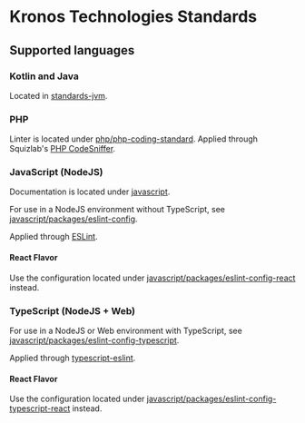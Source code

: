 # Kronos Technologies Standards

## Supported languages

### Kotlin and Java

Located in [standards-jvm](https://github.com/kronostechnologies/standards-jvm/tree/README.md).

### PHP

Linter is located under [php/php-coding-standard](php/php-coding-standard/README.md).
Applied through Squizlab's [PHP CodeSniffer](https://github.com/squizlabs/PHP_CodeSniffer).

### JavaScript (NodeJS)

Documentation is located under [javascript](javascript/README.md).

For use in a NodeJS environment without TypeScript, see 
[javascript/packages/eslint-config](javascript/packages/eslint-config/README.md).

Applied through [ESLint](https://eslint.org/).

#### React Flavor

Use the configuration located under 
[javascript/packages/eslint-config-react](javascript/packages/eslint-config-react/README.md) instead.

### TypeScript (NodeJS + Web)

For use in a NodeJS or Web environment with TypeScript, see
[javascript/packages/eslint-config-typescript](javascript/packages/eslint-config-typescript/README.md).

Applied through [typescript-eslint](https://typescript-eslint.io).

#### React Flavor

Use the configuration located under
[javascript/packages/eslint-config-typescript-react](javascript/packages/eslint-config-typescript-react/README.md) 
instead.

